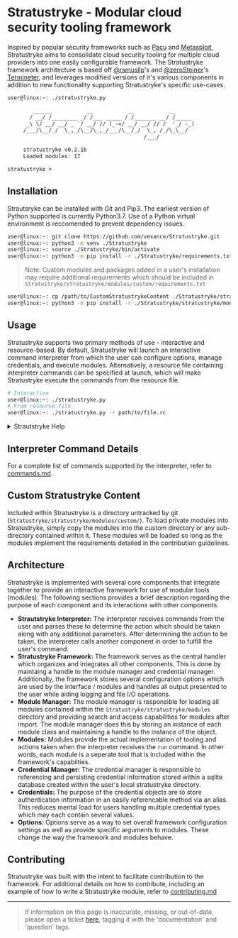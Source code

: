 Stratustryke - Modular cloud security tooling framework
======================================================

Inspired by popular security frameworks such as [Pacu](https://github.com/RhinoSecurityLabs/pacu) and [Metasploit](https://github.com/rapid7/metasploit-framework), Stratustryke aims to consolidate cloud security tooling for multiple cloud providers into one easily configurable framework. The Stratustryke framework architecture is based off [@rsmusllp](https://github.com/rsmusllp)'s and [@zeroSteiner](https://github.com/zeroSteiner)'s [Termineter](https://github.com/rsmusllp/termineter), and leverages modified versions of it's various components in addition to new functionality supporting Stratustryke's specific use-cases.

~~~txt
user@linux:~: ./stratustryke.py             

        ______           __           __           __           
       / __/ /________ _/ /___ _____ / /_______ __/ /_____      
      _\ \/ __/ __/ _ `/ __/ // (_-</ __/ __/ // /  '_/ -_)     
     /___/\__/_/  \_,_/\__/\_,_/___/\__/_/  \_, /_/\_\__/      
                                           /___/                

     stratustryke v0.2.1b
     Loaded modules: 17

stratustryke > 
~~~

## Installation 

Strautsryke can be installed with Git and Pip3. The earliest version of Python supported is currently Python3.7. Use of a Python virtual environment is reccomended to prevent dependency issues.

~~~bash
user@linux:~: git clone https://github.com/vexance/Stratustryke.git
user@linux:~: python3 -m venv ./Stratustryke
user@linux:~: source ./Stratustryke/bin/activate
user@linux:~: python3 -m pip install -r ./Stratustryke/requirements.txt
~~~

> Note: Custom modules and packages added in a user's installation may require additional requirements which should be included in `Stratustryke/stratustryke/modules/custom/requirements.txt`

~~~bash
user@linux:~: cp /path/to/CustomStratustrykeContent ./Stratustryke/stratustryke/modules/custom/
user@linux:~: python3 -m pip install -r ./Stratustryke/stratustryke/modules/custom/requirements.txt
~~~

## Usage

Stratustryke supports two primary methods of use - interactive and resource-based. By default, Stratustryke will launch an interactive command interpreter from which the user can configure options, manage credentials, and execute modules. Alternatively, a resource file containing interpreter commands can be specified at launch, which will make Stratustryke execute the commands from the resource file.

~~~bash
# Interactive
user@linux:~: ./stratustryke.py
# From resource file
user@linux:~: ./stratustryke.py -r path/to/file.rc
~~~

<details>
  <summary>Strautstryke Help</summary>

~~~
user@linux:~: ./stratustryke.py --help      
usage: stratustryke.py [-h] [-v] [-L {DEBUG,INFO,WARNING,ERROR,CRITICAL}] [-r RESOURCE_FILE]

Straustryke: modular cloud security framework

options:
  -h, --help            show this help message and exit
  -v, --version         show program's version number and exit
  -L {DEBUG,INFO,WARNING,ERROR,CRITICAL}, --log {DEBUG,INFO,WARNING,ERROR,CRITICAL}
                        set the logging level
  -r RESOURCE_FILE, --rc-file RESOURCE_FILE
                        execute a resource file
~~~

</details>

## Interpreter Command Details
For a complete list of commands supported by the interpreter, refer to [commands.md](./commands.md).

## Custom Stratustryke Content

Included within Stratustryke is a directory untracked by git (`Stratustryke/stratustryke/modules/custom/`). To load private modules into Stratustryke, simply copy the modules into the custom directory or any sub-directory contained within it. These modules will be loaded so long as the modules implement the requirements detailed in the contribution guidelines.

## Architecture

Stratustryke is implemented with several core components that integrate together to provide an interactive framework for use of modular tools (modules). The following sections provides a brief description regarding the purpose of each component and its interactions with other components.

* **Strautstryke Interpreter:** The interpreter receives commands from the user and parses these to determine the action which should be taken along with any additional parameters. After determining the action to be taken, the interpreter calls another component in order to fulfill the user's command.
* **Stratustryke Framework:** The framework serves as the central handler which organizes and integrates all other components. This is done by maintaing a handle to the module manager and credential manager. Additionally, the framework stores several configuration options which are used by the interface / modules and handles all output presented to the user while aiding logging and file I/O operations.
* **Module Manager:** The module manager is responsible for loading all modules contained within the `Stratustryke/stratustryke/modules` directory and providing search and access capabilities for modules after import. The module manager does this by storing an instance of each module class and maintaining a handle to the instance of the object.
* **Modules:** Modules provide the actual implementation of tooling and actions taken when the interpreter receives the `run` command. In other words, each module is a seperate tool that is included within the framework's capabilties.
* **Credential Manager:** The credential manager is responsible to referencing and persisting credential information stored within a sqlite database created within the user's local stratustryke directory. 
* **Credentials:** The purpose of the credential objects are to store authentication information in an easily referencable method via an alias. This reduces mental load for users handling multiple credential types which may each contain several values. 
* **Options:** Options serve as a way to set overall framework configuration settings as well as provide specific arguments to modules. These change the way the framework and modules behave.

## Contributing

Stratustryke was built with the intent to facilitate contribution to the framework. For additional details on how to contribute, including an example of how to write a Stratustryke module, refer to [contributing.md](./contributing.md)

---

> If information on this page is inaccurate, missing, or out-of-date, please open a ticket [here](https://github.com/vexance/Stratustryke/issues), tagging it with the 'documentation' and 'question' tags.
